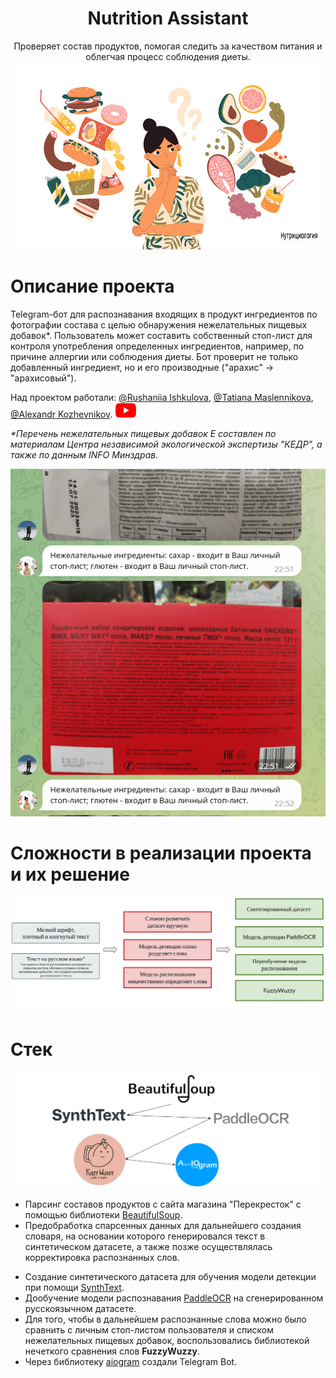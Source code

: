 <h1 align="center">Nutrition Assistant</a></h1>

<p align="center" >   
Проверяет состав продуктов, помогая следить за качеством питания и облегчая процесс соблюдения диеты. 
<img src="images/logo.jpg" alt="bash"/>
</p>

<h1 align="left">Описание проекта</a></h1>

Telegram-бот для распознавания входящих в продукт ингредиентов по фотографии состава с целью обнаружения нежелательных пищевых добавок*. Пользователь может составить собственный стоп-лист для контроля употребления определенных ингредиентов, например, по причине аллергии или соблюдения диеты. Бот проверит не только добавленный ингредиент, но и его производные ("арахис" -> "арахисовый").   

Над проектом работали: [@Rushaniia Ishkulova](https://github.com/rrishkulova), [@Tatiana Maslennikova](https://github.com/Tanchik24), [@Alexandr Kozhevnikov](https://github.com/Sand478). <a href="https://youtu.be/EjCPQiNYnJo"><img src="images/YT_logo.png" alt=""></a>

*\*Перечень нежелательных пищевых добавок Е составлен по материалам Центра независимой экологической экспертизы "КЕДР", а также по данным INFO Минздрав.*

<p align="center" >   
<img src="images/gif.gif" alt="bash"/>
</p>   

<h1 align="left">Сложности в реализации проекта и их решение</a></h1> 
<p align="center" >   
<img src="images/problems.png" alt="bash"/>
</p>   

<h1 align="left">Стек</a></h1>
<p align="center" >   
<img src="images/libraries.png" alt="bash"/>
</p>   

  * Парсинг составов продуктов с сайта магазина "Перекресток" с помощью библиотеки [BeautifulSoup](https://github.com/rrishkulova/Nutrition_assistant/tree/main/0.Parsing). 
  * Предобработка спарсенных данных для дальнейшего создания словаря, на основании которого генерировался текст в синтетическом датасете, а также позже осуществлялась корректировка распознанных слов.    
- Создание синтетического датасета для обучения модели детекции при помощи [SynthText](https://github.com/rrishkulova/Nutrition_assistant/tree/main/1.SynthText).   
- Дообучение модели распознавания [PaddleOCR](https://github.com/rrishkulova/Nutrition_assistant/tree/main/2.PaddleOCR) на сгенерированном русскоязычном датасете.   
- Для того, чтобы в дальнейшем распознанные слова можно было сравнить с личным стоп-листом пользователя и списком нежелательных пищевых добавок, воспользовались библиотекой нечеткого сравнения слов **FuzzyWuzzy**.    
- Через библиотеку [aiogram](https://github.com/rrishkulova/Nutrition_assistant/tree/main/3.Bot) создали Telegram Bot.
